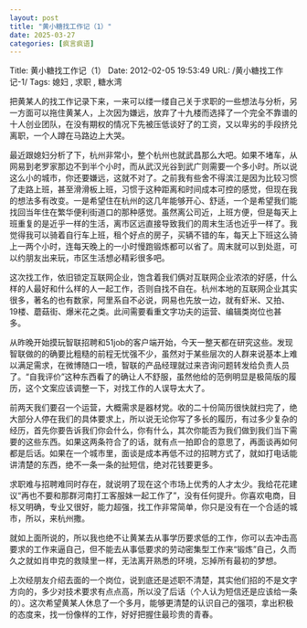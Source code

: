 ```yaml
---
layout: post
title: "黄小糖找工作记（1）"
date: 2025-03-27
categories: [疯言疯语]
---
```


Title: 黄小糖找工作记（1）
Date: 2012-02-05 19:53:49
URL: /黄小糖找工作记-1/
Tags: 媳妇 , 求职 , 糖水湾

把黄某人的找工作记录下来，一来可以缕一缕自己关于求职的一些想法与分析，另一方面可以拖住黄某人，上次因为嫌远，放弃了十九楼而选择了一个完全不靠谱的十人创业团队，在没有期权的情况下先被压低谈好了的工资，又以卑劣的手段挤兑离职，一个人蹲在马路边上大哭。

最近跟媳妇分析了下，杭州非常小，整个杭州也就武昌那么大吧。如果不堵车，从网易到老罗家那边不到半个小时，而从武汉光谷到武广则需要一个多小时。所以说这么小的城市，你还要嫌远，这就不对了。之前我有些舍不得滨江是因为比较习惯了走路上班，甚至滑滑板上班，习惯于这种距离和时间成本可控的感觉，但现在我的想法多有改变。一是希望住在杭州的这几年能够开心、舒适，一个是希望我们能找回当年住在繁华便利街道口的那种感觉。虽然离公司近，上班方便，但是每天上班重复的是近乎一样的生活，离市区远直接导致我们的周末生活也近乎一样了。我觉得我可以骑着自行车上班，租个好点的房子，买辆不错的车，每天上下班这么骑上一两个小时，连每天晚上的一小时慢跑锻炼都可以省了。周末就可以到处逛，可以约朋友出来玩，市区生活想必精彩很多吧。

这次找工作，依旧锁定互联网企业，饱含着我们俩对互联网企业浓浓的好感，什么样的人最好和什么样的人一起工作，否则自找不自在。杭州本地的互联网企业其实很多，著名的也有数家，阿里系自不必说，网易也先放一边，就有虾米、又拍、19楼、蘑菇街、爆米花之类。此间需要看重文字功夫的运营、编辑类岗位也甚多。

从昨晚开始摸玩智联招聘和51job的客户端开始，今天一整天都在研究这些。发现智联做的的确要比粗糙的前程无忧强不少，虽然对于某些层次的人群来说基本上难以满足需求，在微博随口一喷，智联的产品经理就过来咨询问题转发给负责人员了。“自我评价”这种东西看了的确让人不舒服，虽然他给的范例明显是极简版的履历，这个文案应该调整一下，对找工作的人误导太大了。

前两天我们要召一个运营，大概需求是器材党。收的二十份简历很快就扫完了，绝大部分人停在我们的具体要求上，所以说无论你写了多长的履历，有过多少复杂的经历，首先你要告诉我们你会什么，你有什么，其次你能否为我们做到我们当下需要的这些东西。如果这两条符合了的话，就有点一拍即合的意思了，再面谈再如何都是后话。如果在一个城市里，面谈是成本再低不过的招聘方式了，就如打电话能讲清楚的东西，绝不一条一条的扯短信，绝对花钱要更多。

求职难与招聘难同时存在，就说明了现在这个市场上优秀的人才太少。我给花花建议“再也不要和那群河南打工客服妹一起工作了”，没有任何提升。你喜欢电商，目标又明确，专业又很好，能力超强，找工作非常简单，你只是没有在一个合适的城市，所以，来杭州撒。

就如上面所说的，所以我也绝不让黄某去从事学历要求低的工作，你可以去冲击高要求的工作来逼自己，但不能去从事低要求的劳动密集型工作来“锻炼”自己，久而久之就如肖申克的救赎里一样，无法离开熟悉的环境，忘掉所有最初的梦想。

上次经朋友介绍去面的一个岗位，说到底还是述职不清楚，其实他们招的不是文字方向的，多少对技术要求有点点高，所以没了后话（个人认为短信还是应该给一条的）。这次希望黄某人休息了一个多月，能够更清楚的认识自己的强项，拿出积极的态度来，找一份像样的工作，好好把握住最珍贵的青春。